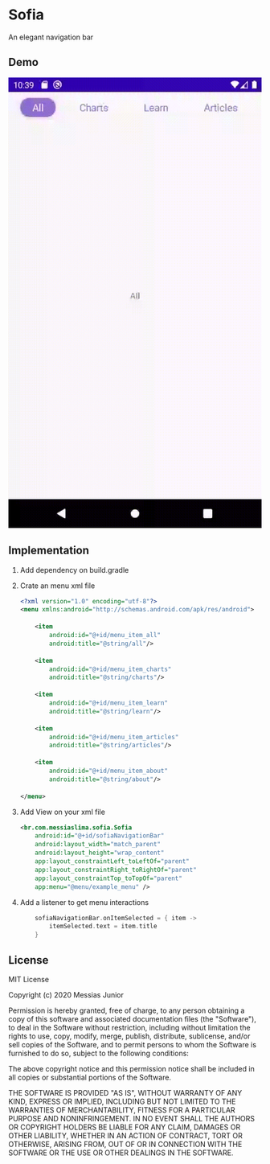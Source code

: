 # Sofia
An elegant navigation bar

## Demo
![Demostration](./demo.gif)

## Implementation 
1. Add dependency on build.gradle

1. Crate an menu xml file
    ```xml
    <?xml version="1.0" encoding="utf-8"?>
    <menu xmlns:android="http://schemas.android.com/apk/res/android">

        <item
            android:id="@+id/menu_item_all"
            android:title="@string/all"/>

        <item
            android:id="@+id/menu_item_charts"
            android:title="@string/charts"/>

        <item
            android:id="@+id/menu_item_learn"
            android:title="@string/learn"/>

        <item
            android:id="@+id/menu_item_articles"
            android:title="@string/articles"/>

        <item
            android:id="@+id/menu_item_about"
            android:title="@string/about"/>
    
    </menu>
    ```
1. Add View on your xml file
    ```xml
    <br.com.messiaslima.sofia.Sofia
        android:id="@+id/sofiaNavigationBar"
        android:layout_width="match_parent"
        android:layout_height="wrap_content"
        app:layout_constraintLeft_toLeftOf="parent"
        app:layout_constraintRight_toRightOf="parent"
        app:layout_constraintTop_toTopOf="parent"
        app:menu="@menu/example_menu" />

    ```
1. Add a listener to get menu interactions
    ```kotlin
        sofiaNavigationBar.onItemSelected = { item ->
            itemSelected.text = item.title
        }
    ```
## License

MIT License

Copyright (c) 2020 Messias Junior

Permission is hereby granted, free of charge, to any person obtaining a copy
of this software and associated documentation files (the "Software"), to deal
in the Software without restriction, including without limitation the rights
to use, copy, modify, merge, publish, distribute, sublicense, and/or sell
copies of the Software, and to permit persons to whom the Software is
furnished to do so, subject to the following conditions:

The above copyright notice and this permission notice shall be included in all
copies or substantial portions of the Software.

THE SOFTWARE IS PROVIDED "AS IS", WITHOUT WARRANTY OF ANY KIND, EXPRESS OR
IMPLIED, INCLUDING BUT NOT LIMITED TO THE WARRANTIES OF MERCHANTABILITY,
FITNESS FOR A PARTICULAR PURPOSE AND NONINFRINGEMENT. IN NO EVENT SHALL THE
AUTHORS OR COPYRIGHT HOLDERS BE LIABLE FOR ANY CLAIM, DAMAGES OR OTHER
LIABILITY, WHETHER IN AN ACTION OF CONTRACT, TORT OR OTHERWISE, ARISING FROM,
OUT OF OR IN CONNECTION WITH THE SOFTWARE OR THE USE OR OTHER DEALINGS IN THE
SOFTWARE.
